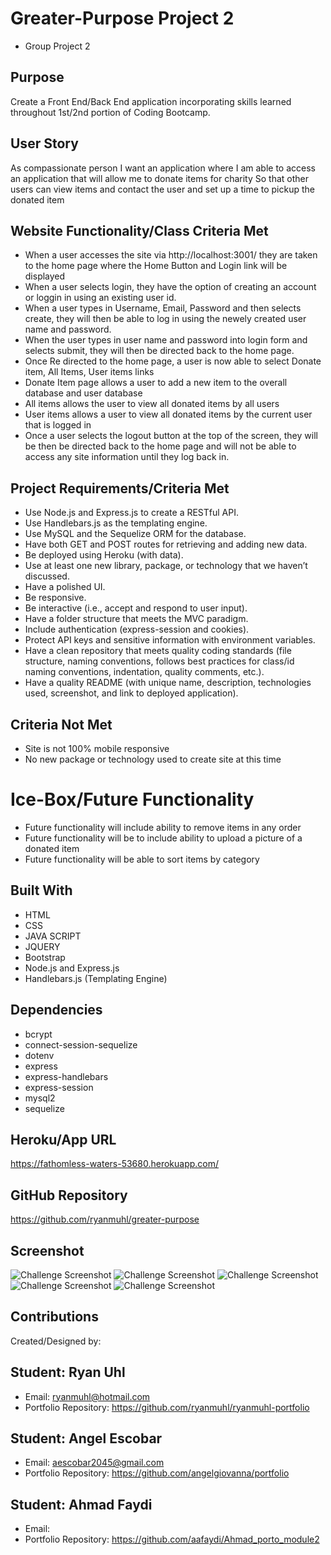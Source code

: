 # Greater-Purpose Project 2
* Group Project 2

## Purpose
Create a Front End/Back End application incorporating skills learned throughout 1st/2nd portion of Coding Bootcamp.

## User Story
As compassionate person
I want an application where I am able to access an application that will allow me to donate items for charity
So that other users can view items and contact the user and set up a time to pickup the donated item

## Website Functionality/Class Criteria Met
* When a user accesses the site via http://localhost:3001/ they are taken to the home page where the Home Button and Login link will be displayed
* When a user selects login,  they have the option of creating an account or loggin in using an existing user id.
* When a user types in Username, Email, Password and then selects create,  they will then be able to log in using the newely created user name and password.
* When the user types in user name and password into login form and selects submit,  they will then be directed back to the home page.
* Once Re directed to the home page,  a user is now able to select Donate item, All Items, User items links
* Donate Item page allows a user to add a new item to the overall database and user database
* All items allows the user to view all donated items by all users
* User items allows a user to view all donated items by the current user that is logged in
* Once a user selects the logout button at the top of the screen,  they will be then be directed back to the home page and will not be able to access any site information until they log back in.

## Project Requirements/Criteria Met
* Use Node.js and Express.js to create a RESTful API.
* Use Handlebars.js as the templating engine.
* Use MySQL and the Sequelize ORM for the database.
* Have both GET and POST routes for retrieving and adding new data.
* Be deployed using Heroku (with data).
* Use at least one new library, package, or technology that we haven’t discussed.
* Have a polished UI.
* Be responsive.
* Be interactive (i.e., accept and respond to user input).
* Have a folder structure that meets the MVC paradigm.
* Include authentication (express-session and cookies).
* Protect API keys and sensitive information with environment variables.
* Have a clean repository that meets quality coding standards (file structure, naming conventions, follows best practices for class/id naming conventions, indentation, quality comments, etc.).
* Have a quality README (with unique name, description, technologies used, screenshot, and link to deployed application).

## Criteria Not Met
* Site is not 100% mobile responsive
* No new package or technology used to create site at this time



# Ice-Box/Future Functionality
* Future functionality will include ability to remove items in any order
* Future functionality will be to include ability to upload a picture of a donated item
* Future functionality will be able to sort items by category

  

## Built With
* HTML
* CSS
* JAVA SCRIPT
* JQUERY
* Bootstrap
* Node.js and Express.js
* Handlebars.js (Templating Engine)


## Dependencies
* bcrypt
* connect-session-sequelize
* dotenv
* express
* express-handlebars
* express-session
* mysql2
* sequelize



## Heroku/App URL
https://fathomless-waters-53680.herokuapp.com/


## GitHub Repository
https://github.com/ryanmuhl/greater-purpose

## Screenshot
![Challenge Screenshot](https://github.com/ryanmuhl/greater-purpose/blob/main/public/images/Homepage.png.jpg)
![Challenge Screenshot](https://github.com/ryanmuhl/greater-purpose/blob/main/public/images/Login.png.jpg)
![Challenge Screenshot](https://github.com/ryanmuhl/greater-purpose/blob/main/public/images/Donate.png.jpg)
![Challenge Screenshot](https://github.com/ryanmuhl/greater-purpose/blob/main/public/images/Allitems.png.jpg)
![Challenge Screenshot](https://github.com/ryanmuhl/greater-purpose/blob/main/public/images/Useritems.png.jpg)

## Contributions
Created/Designed by:

## Student: Ryan Uhl
* Email: ryanmuhl@hotmail.com
* Portfolio Repository: https://github.com/ryanmuhl/ryanmuhl-portfolio


## Student: Angel Escobar
* Email: aescobar2045@gmail.com
* Portfolio Repository: https://github.com/angelgiovanna/portfolio

## Student: Ahmad Faydi
* Email: 
* Portfolio Repository: https://github.com/aafaydi/Ahmad_porto_module2





